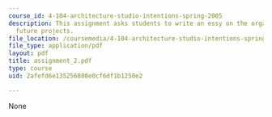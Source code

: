 ```yaml
---
course_id: 4-104-architecture-studio-intentions-spring-2005
description: This assignment asks students to write an essy on the organization of
  future projects.
file_location: /coursemedia/4-104-architecture-studio-intentions-spring-2005/2afefd6e135256808e0cf6df1b1250e2_assignment_2.pdf
file_type: application/pdf
layout: pdf
title: assignment_2.pdf
type: course
uid: 2afefd6e135256808e0cf6df1b1250e2

---
```

None